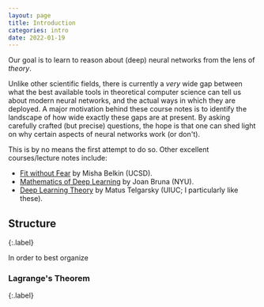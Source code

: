 ```yaml
---
layout: page
title: Introduction
categories: intro
date: 2022-01-19
---
```


Our goal is to learn to reason about (deep) neural networks from the lens of *theory*.

Unlike other scientific fields, there is currently a *very* wide gap between what the best available tools in theoretical computer science can tell us about modern neural networks, and the actual ways in which they are deployed. A major motivation behind these course notes is to identify the landscape of how wide exactly these gaps are at present. By asking carefully crafted (but precise) questions, the hope is that one can shed light on why certain aspects of neural networks work (or don't).

This is by no means the first attempt to do so. Other excellent courses/lecture notes include:

* [Fit without Fear](https://arxiv.org/pdf/2105.14368.pdf) by Misha Belkin (UCSD).
* [Mathematics of Deep Learning](https://www.notion.so/Mathematics-of-Deep-Learning-05cd9255f03842489083ec7cbb6338d5) by Joan Bruna (NYU).
* [Deep Learning Theory](https://mjt.cs.illinois.edu/dlt/) by Matus Telgarsky (UIUC; I particularly like these).

## Structure
{:.label}

In order to best organize

### Lagrange's Theorem
{:.label}
